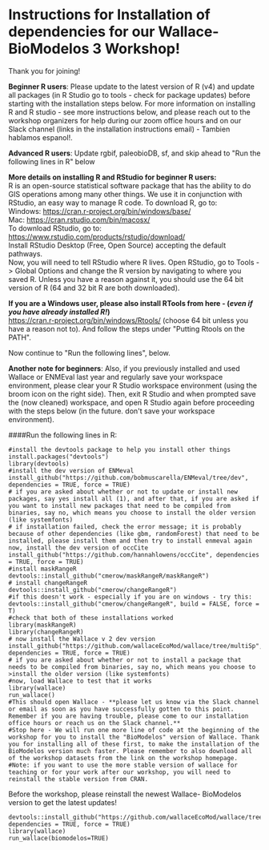 # Instructions for Installation of dependencies for our Wallace-BioModelos 3 Workshop!
Thank you for joining!

**Beginner R users**: Please update to the latest version of R (v4) and update all packages (in R Studio go to tools - check for package updates) before starting with the installation steps below. For more information on installing R and R studio - see more instructions below, and please reach out to the workshop organizers for help during our zoom office hours and on our Slack channel (links in the installation instructions email) - Tambien hablamos espanol!.

**Advanced R users**: Update rgbif, paleobioDB, sf, and skip ahead to "Run the following lines in R" below

**More details on installing R and RStudio for beginner R users:**<br>
R is an open-source statistical software package that has the ability to do GIS operations among many other things. We use it in conjunction with RStudio, an easy way to manage R code.
To download R, go to:<br>
            Windows: https://cran.r-project.org/bin/windows/base/ <br>
            Mac: https://cran.rstudio.com/bin/macosx/ <br>
To download RStudio, go to: https://www.rstudio.com/products/rstudio/download/ <br>
Install RStudio Desktop (Free, Open Source) accepting the default pathways.<br>
Now, you will need to tell RStudio where R lives. Open RStudio, go to Tools -> Global Options and change the R version by navigating to where you saved R. Unless you have a reason against it, you should use the 64 bit version of R (64 and 32 bit R are both downloaded).

**If you are a Windows user, please also install RTools from here - (*even if you have already installed R!*)**<br>
https://cran.r-project.org/bin/windows/Rtools/ (choose 64 bit unless you have a reason not to). And follow the steps under "Putting Rtools on the PATH".

Now continue to "Run the following lines", below.

**Another note for beginners**: Also, if you previously installed and used Wallace or ENMEval last year and regularly save your workspace environment, please clear your R Studio workspace environment (using the broom icon on the right side). Then, exit R Studio and when prompted save the (now cleaned) workspace, and open R Studio again before proceeding with the steps below (in the future. don't save your workspace environment).


####Run the following lines in R:
```{r}
#install the devtools package to help you install other things
install.packages("devtools")
library(devtools)
#install the dev version of ENMeval
install_github("https://github.com/bobmuscarella/ENMeval/tree/dev", dependencies = TRUE, force = TRUE)
# if you are asked about whether or not to update or install new packages, say yes install all (1), and after that, if you are asked if you want to install new packages that need to be compiled from binaries, say no, which means you choose to install the older version (like systemfonts)
# if installation failed, check the error message; it is probably because of other dependencies (like gbm, randomForest) that need to be installed, please install them and then try to install enmeval again now, install the dev version of occCite
install_github("https://github.com/hannahlowens/occCite", dependencies = TRUE, force = TRUE)
#install maskRangeR
devtools::install_github("cmerow/maskRangeR/maskRangeR")
# install changeRangeR
devtools::install_github("cmerow/changeRangeR")
#if this doesn't work - especially if you are on windows - try this:
devtools::install_github("cmerow/changeRangeR", build = FALSE, force = T)
#check that both of these installations worked
library(maskRangeR)
library(changeRangeR)
# now install the Wallace v 2 dev version
install_github("https://github.com/wallaceEcoMod/wallace/tree/multiSp", dependencies = TRUE, force = TRUE)
# if you are asked about whether or not to install a package that needs to be compiled from binaries, say no, which means you choose to >install the older version (like systemfonts)
#now, load Wallace to test that it works
library(wallace)
run_wallace()
#This should open Wallace - **please let us know via the Slack channel or email as soon as you have successfully gotten to this point. Remember if you are having trouble, please come to our installation office hours or reach us on the Slack channel.**
#Stop here - We will run one more line of code at the beginning of the workshop for you to install the "BioModelos" version of Wallace. Thank you for installing all of these first, to make the installation of the BioModelos version much faster. Please remember to also download all of the workshop datasets from the link on the workshop homepage.
#Note: if you want to use the more stable version of wallace for teaching or for your work after our workshop, you will need to reinstall the stable version from CRAN.
```

Before the workshop, please reinstall the newest Wallace- BioModelos version to get the latest updates!
```{r}
devtools::install_github("https://github.com/wallaceEcoMod/wallace/tree/biomodelos", dependencies = TRUE, force = TRUE)
library(wallace)
run_wallace(biomodelos=TRUE)
```



